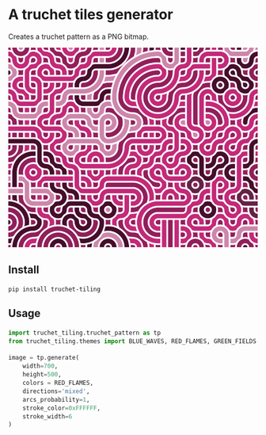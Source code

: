 # A truchet tiles generator

Creates a truchet pattern as a PNG bitmap.

![](https://raw.githubusercontent.com/con-lit/pattern_generator/refs/heads/main/examples/images/pattern01.png)

## Install

`pip install truchet-tiling`

## Usage

```python
import truchet_tiling.truchet_pattern as tp
from truchet_tiling.themes import BLUE_WAVES, RED_FLAMES, GREEN_FIELDS 

image = tp.generate(
    width=700,
    height=500,
    colors = RED_FLAMES,
    directions='mixed',
    arcs_probability=1,
    stroke_color=0xFFFFFF,
    stroke_width=6
)
```
